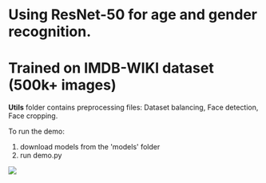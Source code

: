 # Using ResNet-50 for age and gender recognition.
# Trained on IMDB-WIKI dataset (500k+ images)

**Utils** folder contains preprocessing files: Dataset balancing, Face detection, Face cropping.

To run the demo:

1. download models from the 'models' folder
2. run demo.py

![](https://github.com/AssanaliAbu/Age_Gender_recognition/demo.gif)
